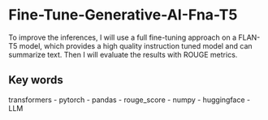 # Fine-Tune-Generative-AI-Fna-T5

To improve the inferences, I will use a full fine-tuning approach on a FLAN-T5 model, which provides a high quality instruction tuned model and can summarize text. Then I will evaluate the results with ROUGE metrics.

## Key words
transformers - pytorch - pandas - rouge_score - numpy - huggingface - LLM

